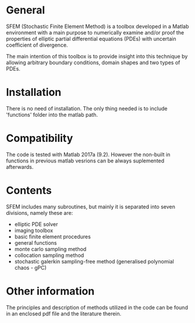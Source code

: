 
# General
SFEM (Stochastic Finite Element Method) is a toolbox developed in a Matlab environment with a main purpose to numerically examine and/or proof the properties of elliptic partial differential equations (PDEs) with uncertain coefficient of divergence.

The main intention of this toolbox is to provide insight into this technique by allowing arbitrary boundary conditions, domain shapes and two types of PDEs.

# Installation

There is no need of installation. The only thing needed is to include 'functions' folder into the matlab path.

# Compatibility

The code is tested with Matlab 2017a (9.2). However the non-built in functions in previous matlab vesrions can be always suplemented afterwards.

# Contents

SFEM includes many subroutines, but mainly it is separated into seven divisions, namely these are:
- elliptic PDE solver
- imaging toolbox
- basic finite element procedures
- general functions
- monte carlo sampling method
- collocation sampling method
- stochastic galerkin sampling-free method (generalised polynomial chaos - gPC)

# Other information

The principles and description of methods utilized in the code can be found in an enclosed pdf file and the literature therein.



